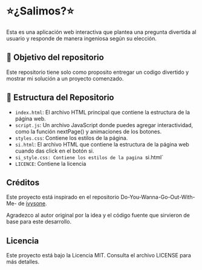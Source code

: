 # ⭐¿Salimos?⭐
Esta es una aplicación web interactiva que plantea una pregunta divertida al usuario y responde de manera ingeniosa según su elección.

## 🎯 Objetivo del repositorio
Este repositorio tiene solo como proposito entregar un codigo divertido y mostrar mi solución a un proyecto comenzado.

## 📁 Estructura del Repositorio

- `index.html`: El archivo HTML principal que contiene la estructura de la página web.
- `script.js`: Un archivo JavaScript donde puedes agregar interactividad, como la función nextPage() y animaciones de los botones.
- `styles.css`: Contiene los estilos de la página.
- `si.html`: El archivo HTML que contiene la estructura de la página web cuando das click en el botón si.
- `si_style.css: Contiene los estilos de la pagina `si.html`
- `LICENCE`: Contiene la licencia

## Créditos
Este proyecto está inspirado en el repositorio Do-You-Wanna-Go-Out-With-Me- de [ivysone](https://github.com/ivysone). 

Agradezco al autor original por la idea y el código fuente que sirvieron de base para este desarrollo.

## Licencia
Este proyecto está bajo la Licencia MIT. Consulta el archivo LICENSE para más detalles.​
